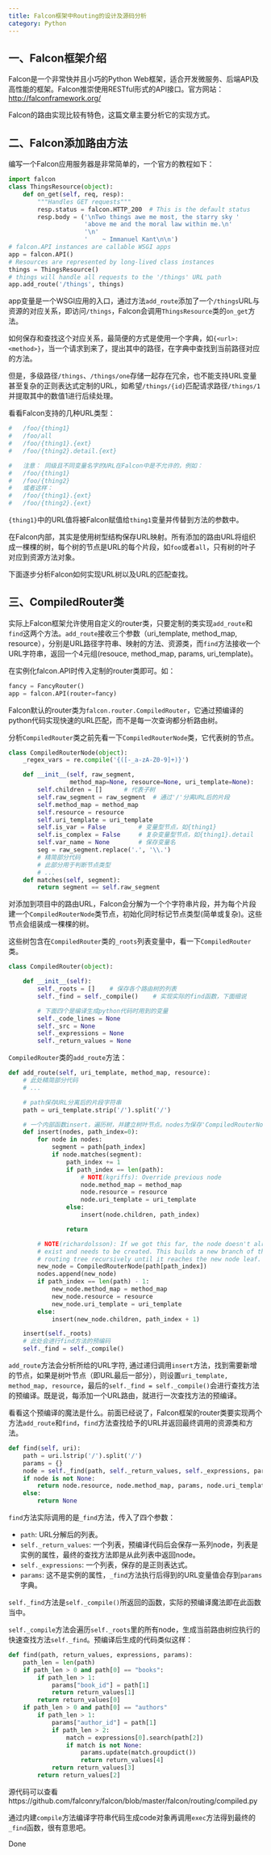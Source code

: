 ```yaml
---
title: Falcon框架中Routing的设计及源码分析
category: Python
---
```


## 一、Falcon框架介绍
Falcon是一个非常快并且小巧的Python Web框架，适合开发微服务、后端API及高性能的框架。Falcon推崇使用RESTful形式的API接口。官方网站：http://falconframework.org/

Falcon的路由实现比较有特色，这篇文章主要分析它的实现方式。

## 二、Falcon添加路由方法
编写一个Falcon应用服务器是非常简单的，一个官方的教程如下：

```python
import falcon
class ThingsResource(object):
    def on_get(self, req, resp):
        """Handles GET requests"""
        resp.status = falcon.HTTP_200  # This is the default status
        resp.body = ('\nTwo things awe me most, the starry sky '
                     'above me and the moral law within me.\n'
                     '\n'
                     '    ~ Immanuel Kant\n\n')
# falcon.API instances are callable WSGI apps
app = falcon.API()
# Resources are represented by long-lived class instances
things = ThingsResource()
# things will handle all requests to the '/things' URL path
app.add_route('/things', things)
```

app变量是一个WSGI应用的入口，通过方法`add_route`添加了一个`/things`URL与资源的对应关系，即访问`/things`，Falcon会调用`ThingsResource`类的`on_get`方法。

如何保存和查找这个对应关系，最简便的方式是使用一个字典，如`{<url>:<method>}`，当一个请求到来了，提出其中的路径，在字典中查找到当前路径对应的方法。

但是，多级路径`/things`、`/things/one`存储一起存在冗余，也不能支持URL变量甚至复杂的正则表达式定制的URL，如希望`/things/{id}`匹配请求路径`/things/1`并提取其中的数值1进行后续处理。

看看Falcon支持的几种URL类型：

```python
#   /foo/{thing1}
#   /foo/all
#   /foo/{thing1}.{ext}
#   /foo/{thing2}.detail.{ext}

#   注意： 同级且不同变量名字的URL在Falcon中是不允许的，例如：
#   /foo/{thing1}
#   /foo/{thing2}
#   或者这样：
#   /foo/{thing1}.{ext}
#   /foo/{thing2}.{ext}

```

`{thing1}`中的URL值将被Falcon赋值给`thing1`变量并传替到方法的参数中。

在Falcon内部，其实是使用树型结构保存URL映射。所有添加的路由URL将组织成一棵棵的树，每个树的节点是URL的每个片段，如`foo`或者`all`，只有树的叶子对应到资源方法对象。

下面逐步分析Falcon如何实现URL树以及URL的匹配查找。

## 三、CompiledRouter类

实际上Falcon框架允许使用自定义的router类，只要定制的类实现`add_route`和`find`这两个方法。`add_route`接收三个参数（uri_template, method_map, resource），分别是URL路径字符串、映射的方法、资源类，而`find`方法接收一个URL字符串，返回一个4元组(resouce, method_map, params, uri_template)。

在实例化falcon.API时传入定制的router类即可。如：

```python
fancy = FancyRouter()
app = falcon.API(router=fancy)
```

Falcon默认的router类为`falcon.router.CompiledRouter`，它通过预编译的python代码实现快速的URL匹配，而不是每一次查询都分析路由树。

分析`CompiledRouter`类之前先看一下`CompiledRouterNode`类，它代表树的节点。

```python
class CompiledRouterNode(object):
    _regex_vars = re.compile('{([-_a-zA-Z0-9]+)}')

    def __init__(self, raw_segment,
                 method_map=None, resource=None, uri_template=None):
        self.children = []      # 代表子树
        self.raw_segment = raw_segment  # 通过'/'分离URL后的片段
        self.method_map = method_map
        self.resource = resource
        self.uri_template = uri_template
        self.is_var = False         # 变量型节点，如{thing1}
        self.is_complex = False     # 复杂变量型节点，如{thing1}.detail
        self.var_name = None        # 保存变量名
        seg = raw_segment.replace('.', '\\.')
        # 精简部分代码
        # 此部分用于判断节点类型
        # ...
    def matches(self, segment):
        return segment == self.raw_segment
```
对添加到项目中的路由URL，Falcon会分解为一个个字符串片段，并为每个片段建一个`CompiledRouterNode`类节点，初始化同时标记节点类型(简单或复杂)。这些节点会组装成一棵棵的树。

这些树包含在`CompiledRouter`类的`_roots`列表变量中，看一下`CompiledRouter`类。

```python
class CompiledRouter(object):

    def __init__(self):
        self._roots = []    # 保存各个路由树的列表
        self._find = self._compile()    # 实现实际的find函数，下面细说

        # 下面四个是编译生成python代码时用到的变量
        self._code_lines = None
        self._src = None
        self._expressions = None
        self._return_values = None
```

`CompiledRouter`类的`add_route`方法：

```python
def add_route(self, uri_template, method_map, resource):
    # 此处精简部分代码
    # ...

    # path保存URL分离后的片段字符串
    path = uri_template.strip('/').split('/')

    # 一个内部函数insert，遍历树，并建立树叶节点。nodes为保存'CompiledRouterNode'类的列表
    def insert(nodes, path_index=0):
        for node in nodes:
            segment = path[path_index]
            if node.matches(segment):
                path_index += 1
                if path_index == len(path):
                    # NOTE(kgriffs): Override previous node
                    node.method_map = method_map
                    node.resource = resource
                    node.uri_template = uri_template
                else:
                    insert(node.children, path_index)

                return

        # NOTE(richardolsson): If we got this far, the node doesn't already
        # exist and needs to be created. This builds a new branch of the
        # routing tree recursively until it reaches the new node leaf.
        new_node = CompiledRouterNode(path[path_index])
        nodes.append(new_node)
        if path_index == len(path) - 1:
            new_node.method_map = method_map
            new_node.resource = resource
            new_node.uri_template = uri_template
        else:
            insert(new_node.children, path_index + 1)

    insert(self._roots)
    # 此处会进行find方法的预编码
    self._find = self._compile()
```

`add_route`方法会分析所给的URL字符, 通过递归调用`insert`方法，找到需要新增的节点，如果是树叶节点（即URL最后一部分），则设置`uri_template, method_map, resource`，最后的`self._find = self._compile()`会进行查找方法的预编译。既是说，每添加一个URL路由，就进行一次查找方法的预编译。

看看这个预编译的魔法是什么。前面已经说了，Falcon框架的router类要实现两个方法`add_route`和`find`，`find`方法查找给予的URL并返回最终调用的资源类和方法。

```python
def find(self, uri):
    path = uri.lstrip('/').split('/')
    params = {}
    node = self._find(path, self._return_values, self._expressions, params)
    if node is not None:
        return node.resource, node.method_map, params, node.uri_template
    else:
        return None
```
`find`方法实际调用的是`_find`方法，传入了四个参数：

- `path`: URL分解后的列表。
- `self._return_values`: 一个列表，预编译代码后会保存一系列node，列表是实例的属性，最终的查找方法即是从此列表中返回node。
- `self._expressions`: 一个列表，保存的是正则表达式。
- `params`: 这不是实例的属性，`_find`方法执行后得到的URL变量值会存到`params`字典。

`self._find`方法是`self._compile()`所返回的函数，实际的预编译魔法即在此函数当中。

`self._compile`方法会遍历`self._roots`里的所有node，生成当前路由树应执行的快速查找方法`self._find`。预编译后生成的代码类似这样：

```python
def find(path, return_values, expressions, params):
    path_len = len(path)
    if path_len > 0 and path[0] == "books":
        if path_len > 1:
            params["book_id"] = path[1]
            return return_values[1]
        return return_values[0]
    if path_len > 0 and path[0] == "authors"
        if path_len > 1:
            params["author_id"] = path[1]
            if path_len > 2:
                match = expressions[0].search(path[2])
                if match is not None:
                    params.update(match.groupdict())
                    return return_values[4]
            return return_values[3]
        return return_values[2]
```
源代码可以查看https://github.com/falconry/falcon/blob/master/falcon/routing/compiled.py

通过内建`compile`方法编译字符串代码生成code对象再调用`exec`方法得到最终的`_find`函数，很有意思吧。

Done
